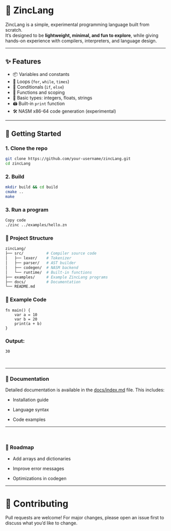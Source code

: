 # 🧪 ZincLang

ZincLang is a simple, experimental programming language built from scratch.  
It’s designed to be **lightweight, minimal, and fun to explore**, while giving hands-on experience with compilers, interpreters, and language design.

---

## ✨ Features
- 📦 Variables and constants  
- 🔁 Loops (`for`, `while`, `times`)  
- 🔀 Conditionals (`if`, `else`)  
- 🧩 Functions and scoping  
- 🔢 Basic types: integers, floats, strings  
- 🖨️ Built-in `print` function  
- 🛠️ NASM x86-64 code generation (experimental)  

---

## 🚀 Getting Started

### 1. Clone the repo
```bash
git clone https://github.com/your-username/zincLang.git
cd zincLang
```
### 2. Build
```bash
mkdir build && cd build
cmake ..
make
```
### 3. Run a program
```bash
Copy code
./zinc ../examples/hello.zn
```
### 📂 Project Structure
```bash
zincLang/
├── src/          # Compiler source code
│   ├── lexer/    # Tokenizer
│   ├── parser/   # AST builder
│   ├── codegen/  # NASM backend
│   └── runtime/  # Built-in functions
├── examples/     # Example ZincLang programs
├── docs/         # Documentation
└── README.md     
```
### 📝 Example Code
```zinc
fn main() {
    var a = 10
    var b = 20
    print(a + b)
}
```
### Output:
```
30
```
<br>

---

### 📖 Documentation

Detailed documentation is available in the [docs/index.md](./docs/index.md)
 file.
This includes:

- Installation guide

- Language syntax

- Code examples

--- 

<br>

### 📖 Roadmap
 - Add arrays and dictionaries

 - Improve error messages

 - Optimizations in codegen

---

# 🤝 Contributing
Pull requests are welcome!
For major changes, please open an issue first to discuss what you’d like to change.